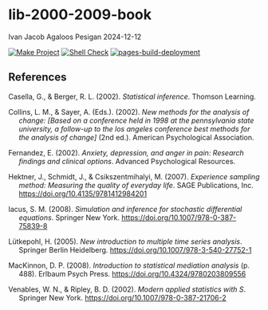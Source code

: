 lib-2000-2009-book
================
Ivan Jacob Agaloos Pesigan
2024-12-12

<!-- README.md is generated from .setup/readme/README.Rmd. Please edit that file -->

<!-- badges: start -->

[![Make
Project](https://github.com/ijapesigan/lib-2000-2009-book/actions/workflows/make.yml/badge.svg)](https://github.com/ijapesigan/lib-2000-2009-book/actions/workflows/make.yml)
[![Shell
Check](https://github.com/ijapesigan/lib-2000-2009-book/actions/workflows/shellcheck.yml/badge.svg)](https://github.com/ijapesigan/lib-2000-2009-book/actions/workflows/shellcheck.yml)
[![pages-build-deployment](https://github.com/ijapesigan/lib-2000-2009-book/actions/workflows/pages/pages-build-deployment/badge.svg)](https://github.com/ijapesigan/lib-2000-2009-book/actions/workflows/pages/pages-build-deployment)
<!-- badges: end -->

## References

<div id="refs" class="references csl-bib-body hanging-indent"
entry-spacing="0" line-spacing="2">

<div id="ref-Casella-Berger-2002" class="csl-entry">

Casella, G., & Berger, R. L. (2002). *Statistical inference*. Thomson
Learning.

</div>

<div id="ref-Collins-Sayer-2002" class="csl-entry">

Collins, L. M., & Sayer, A. (Eds.). (2002). *New methods for the
analysis of change: \[Based on a conference held in 1998 at the
pennsylvania state university, a follow-up to the los angeles conference
best methods for the analysis of change\]* (2nd ed.). American
Psychological Association.

</div>

<div id="ref-Fernandez-2002" class="csl-entry">

Fernandez, E. (2002). *Anxiety, depression, and anger in pain: Research
findings and clinical options*. Advanced Psychological Resources.

</div>

<div id="ref-Hektner-Schmidt-Csikszentmihalyi-2007" class="csl-entry">

Hektner, J., Schmidt, J., & Csikszentmihalyi, M. (2007). *Experience
sampling method: Measuring the quality of everyday life*. SAGE
Publications, Inc. <https://doi.org/10.4135/9781412984201>

</div>

<div id="ref-Iacus-2008" class="csl-entry">

Iacus, S. M. (2008). *Simulation and inference for stochastic
differential equations*. Springer New York.
<https://doi.org/10.1007/978-0-387-75839-8>

</div>

<div id="ref-Lutkepohl-2005" class="csl-entry">

Lütkepohl, H. (2005). *New introduction to multiple time series
analysis*. Springer Berlin Heidelberg.
<https://doi.org/10.1007/978-3-540-27752-1>

</div>

<div id="ref-MacKinnon-2008" class="csl-entry">

MacKinnon, D. P. (2008). *Introduction to statistical mediation
analysis* (p. 488). Erlbaum Psych Press.
<https://doi.org/10.4324/9780203809556>

</div>

<div id="ref-Venables-Ripley-2002" class="csl-entry">

Venables, W. N., & Ripley, B. D. (2002). *Modern applied statistics with
S*. Springer New York. <https://doi.org/10.1007/978-0-387-21706-2>

</div>

</div>

